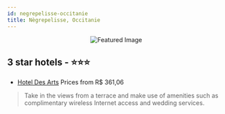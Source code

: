 ```yaml
---
id: negrepelisse-occitanie
title: Nègrepelisse, Occitanie
---
```


<center><img src="https://i.travelapi.com/hotels/8000000/7290000/7281000/7280949/86e10778_z.jpg" alt="Featured Image" /></center>


##  3 star hotels - ⭐️⭐️⭐️

-    [Hotel Des Arts](https://us.hurb.com/hotels/negrepelisse/hotel-des-arts-JNP-JP022396?cmp=18055) Prices from R$ 361,06
   > Take in the views from a terrace and make use of amenities such as complimentary wireless Internet access and wedding services.

